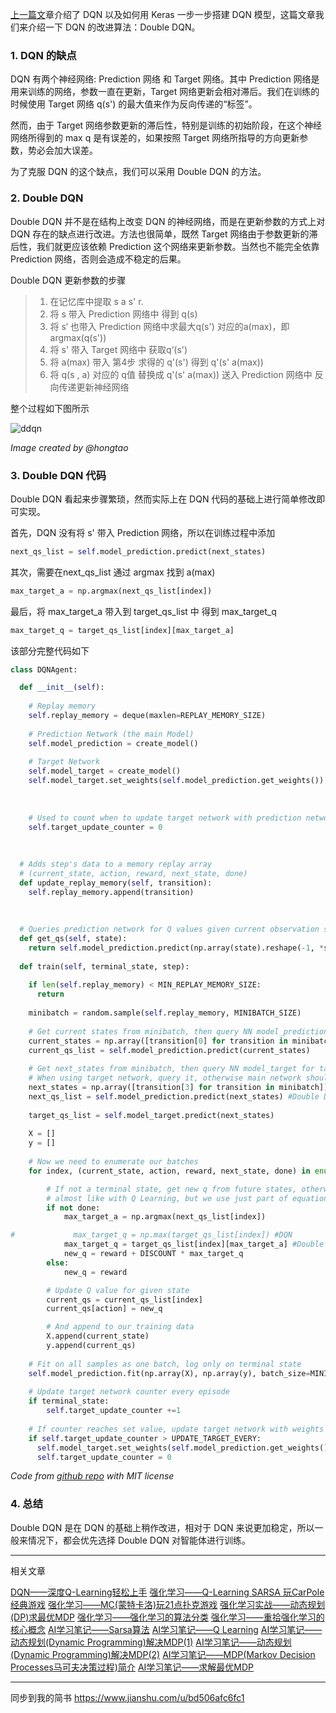 [上一篇文](https://steemit.com/cn-stem/@hongtao/keras-dqn)章介绍了 DQN 以及如何用 Keras 一步一步搭建 DQN 模型，这篇文章我们来介绍一下 DQN 的改进算法：Double DQN。

### 1. DQN 的缺点

DQN 有两个神经网络: Prediction 网络 和 Target 网络。其中 Prediction 网络是用来训练的网络，参数一直在更新，Target 网络更新会相对滞后。我们在训练的时候使用 Target 网络 q(s') 的最大值来作为反向传递的“标签”。

然而，由于 Target 网络参数更新的滞后性，特别是训练的初始阶段，在这个神经网络所得到的 max q 是有误差的，如果按照 Target 网络所指导的方向更新参数，势必会加大误差。

为了克服 DQN 的这个缺点，我们可以采用 Double DQN 的方法。

### 2. Double DQN 

Double DQN 并不是在结构上改变 DQN 的神经网络，而是在更新参数的方式上对 DQN 存在的缺点进行改进。方法也很简单，既然 Target 网络由于参数更新的滞后性，我们就更应该依赖 Prediction 这个网络来更新参数。当然也不能完全依靠 Prediction 网络，否则会造成不稳定的后果。

Double DQN 更新参数的步骤

>1. 在记忆库中提取 s a s' r.
>2. 将 s 带入 Prediction 网络中 得到 q(s)
>3. 将 s‘ 也带入 Prediction 网络中求最大q(s') 对应的a(max)，即 argmax(q(s'))
>4. 将 s' 带入 Target 网络中 获取q‘(s')
>5. 将 a(max) 带入 第4步 求得的 q'(s') 得到 q'(s' a(max))
>6. 将 q(s , a) 对应的 q值 替换成 q'(s' a(max)) 送入 Prediction 网络中 反向传递更新神经网络

整个过程如下图所示

![ddqn](http://ww4.sinaimg.cn/large/006tNc79gy1g5wbyuhdubj30pl0lbjsr.jpg)

*Image created by @hongtao*

### 3. Double DQN 代码

Double DQN 看起来步骤繁琐，然而实际上在 DQN 代码的基础上进行简单修改即可实现。

首先，DQN 没有将 s' 带入 Prediction 网络，所以在训练过程中添加

```python
next_qs_list = self.model_prediction.predict(next_states)
```

其次，需要在next_qs_list 通过 argmax 找到 a(max)

```python
max_target_a = np.argmax(next_qs_list[index])
```

最后，将 max_target_a 带入到 target_qs_list 中 得到 max_target_q

```python
max_target_q = target_qs_list[index][max_target_a]
```

该部分完整代码如下

```python
class DQNAgent:

  def __init__(self):
    
    # Replay memory
    self.replay_memory = deque(maxlen=REPLAY_MEMORY_SIZE)
    
    # Prediction Network (the main Model)
    self.model_prediction = create_model()
    
    # Target Network
    self.model_target = create_model()
    self.model_target.set_weights(self.model_prediction.get_weights())
    
   
    
    # Used to count when to update target network with prediction network's weights
    self.target_update_counter = 0
    
    
  
  # Adds step's data to a memory replay array
  # (current_state, action, reward, next_state, done)
  def update_replay_memory(self, transition):
    self.replay_memory.append(transition)
  
  
  
  # Queries prediction network for Q values given current observation space (environment state)
  def get_qs(self, state):
    return self.model_prediction.predict(np.array(state).reshape(-1, *state.shape))[0]
  
  def train(self, terminal_state, step):
    
    if len(self.replay_memory) < MIN_REPLAY_MEMORY_SIZE:
      return
    
    minibatch = random.sample(self.replay_memory, MINIBATCH_SIZE)
    
    # Get current states from minibatch, then query NN model_prediction for current Q values
    current_states = np.array([transition[0] for transition in minibatch])
    current_qs_list = self.model_prediction.predict(current_states)   
    
    # Get next_states from minibatch, then query NN model_target for target Q values
    # When using target network, query it, otherwise main network should be queried
    next_states = np.array([transition[3] for transition in minibatch])
    next_qs_list = self.model_prediction.predict(next_states) #Double DQN
    
    target_qs_list = self.model_target.predict(next_states)
    
    X = []
    y = []
    
    # Now we need to enumerate our batches
    for index, (current_state, action, reward, next_state, done) in enumerate(minibatch):

        # If not a terminal state, get new q from future states, otherwise set it to 0
        # almost like with Q Learning, but we use just part of equation here
        if not done:
            max_target_a = np.argmax(next_qs_list[index])

#             max_target_q = np.max(target_qs_list[index]) #DQN
            max_target_q = target_qs_list[index][max_target_a] #Double DQN
            new_q = reward + DISCOUNT * max_target_q
        else:
            new_q = reward

        # Update Q value for given state
        current_qs = current_qs_list[index]
        current_qs[action] = new_q

        # And append to our training data
        X.append(current_state)
        y.append(current_qs)    
    
    # Fit on all samples as one batch, log only on terminal state
    self.model_prediction.fit(np.array(X), np.array(y), batch_size=MINIBATCH_SIZE, verbose=0, shuffle=False if terminal_state else None)
    
    # Update target network counter every episode
    if terminal_state:
        self.target_update_counter +=1
    
    # If counter reaches set value, update target network with weights of main network
    if self.target_update_counter > UPDATE_TARGET_EVERY:
      self.model_target.set_weights(self.model_prediction.get_weights())
      self.target_update_counter = 0
```

*Code from [github repo](https://github.com/zht007/tensorflow-practice/blob/master/9_Renforcement_Learning_CartPole/6_double_dqn_kearas_cartpole.ipynb) with MIT license*

### 4. 总结

Double DQN 是在 DQN 的基础上稍作改进，相对于 DQN 来说更加稳定，所以一般来情况下，都会优先选择 Double DQN 对智能体进行训练。



---

相关文章

[DQN——深度Q-Learning轻松上手](https://links.jianshu.com/go?to=https%3A%2F%2Fsteemit.com%2Fcn-stem%2F%40hongtao%2Fdqn-q-learning)
[强化学习——Q-Learning SARSA 玩CarPole经典游戏](https://links.jianshu.com/go?to=https%3A%2F%2Fsteemit.com%2Fcn-stem%2F%40hongtao%2Fq-learning-sarsa-carpole)
[强化学习——MC(蒙特卡洛)玩21点扑克游戏](https://links.jianshu.com/go?to=https%3A%2F%2Fsteemit.com%2Fcn-stem%2F%40hongtao%2Fmc-21)
[强化学习实战——动态规划(DP)求最优MDP](https://links.jianshu.com/go?to=https%3A%2F%2Fsteemit.com%2Fcn-stem%2F%40hongtao%2Fdp-mdp)
[强化学习——强化学习的算法分类](https://links.jianshu.com/go?to=https%3A%2F%2Fsteemit.com%2Fai%2F%40hongtao%2F7atbof)
[强化学习——重拾强化学习的核心概念](https://links.jianshu.com/go?to=https%3A%2F%2Fsteemit.com%2Fai%2F%40hongtao%2F2bqdkd)
[AI学习笔记——Sarsa算法](https://links.jianshu.com/go?to=https%3A%2F%2Fsteemit.com%2Fai%2F%40hongtao%2Fai-sarsa)
[AI学习笔记——Q Learning](https://links.jianshu.com/go?to=https%3A%2F%2Fsteemit.com%2Fai%2F%40hongtao%2Fai-q-learning)
[AI学习笔记——动态规划(Dynamic Programming)解决MDP(1)](https://links.jianshu.com/go?to=https%3A%2F%2Fsteemit.com%2Fai%2F%40hongtao%2Fai-dynamic-programming-mdp-1)
[AI学习笔记——动态规划(Dynamic Programming)解决MDP(2)](https://links.jianshu.com/go?to=https%3A%2F%2Fsteemit.com%2Fai%2F%40hongtao%2Fai-dynamic-programming-mdp-2)
[AI学习笔记——MDP(Markov Decision Processes马可夫决策过程)简介](https://links.jianshu.com/go?to=https%3A%2F%2Fsteemit.com%2Fai%2F%40hongtao%2Fai-mdp-markov-decision-processes)
[AI学习笔记——求解最优MDP](https://links.jianshu.com/go?to=https%3A%2F%2Fsteemit.com%2Fai%2F%40hongtao%2Fai-mdp)

-----

同步到我的简书
https://www.jianshu.com/u/bd506afc6fc1